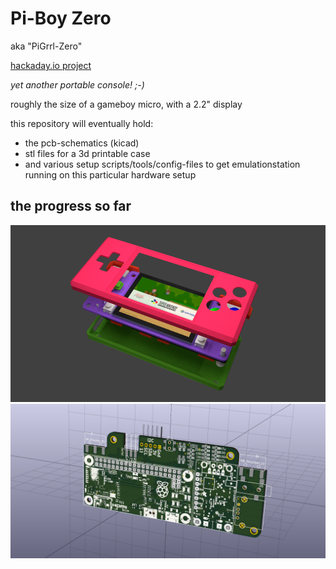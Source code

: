 # Pi-Boy Zero
aka "PiGrrl-Zero"

[hackaday.io project](https://hackaday.io/project/9467-pigrrl-zero)

*yet another portable console! ;-)*

roughly the size of a gameboy micro, with a 2.2" display

this repository will eventually hold:
- the pcb-schematics (kicad)
- stl files for a 3d printable case
- and various setup scripts/tools/config-files to get emulationstation running on this particular hardware setup

## the progress so far
![alt text](misc/rendering_front_exploded.png?raw=true "rendering of what the 3d printed case will look like")
![alt text](misc/kicad_generated_2016-02-13/piggrl_zero_baseboard.png?raw=true "kicad rendering of the baseboard")
